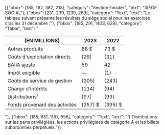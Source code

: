 [{"bbox": [185, 182, 382, 213], "category": "Section-header", "text": "SIÈGE SOCIAL"}, {"bbox": [231, 239, 1239, 269], "category": "Text", "text": "Le tableau suivant présente les résultats du siège social pour les exercices clos les 31 décembre :"}, {"bbox": [185, 291, 1403, 629], "category": "Table", "text": "<table><thead><tr><th>(EN MILLIONS)</th><th>2023</th><th>2022</th></tr></thead><tbody><tr><td>Autres produits</td><td>88 $</td><td>73 $</td></tr><tr><td>Coûts d'exploitation directs</td><td>(29)</td><td>(31)</td></tr><tr><td>BAIIA ajusté</td><td>59</td><td>42</td></tr><tr><td>Impôt exigible</td><td>—</td><td>(1)</td></tr><tr><td>Coûts de service de gestion</td><td>(205)</td><td>(243)</td></tr><tr><td>Charge d'intérêts</td><td>(114)</td><td>(94)</td></tr><tr><td>Distributions¹</td><td>(97)</td><td>(99)</td></tr><tr><td>Fonds provenant des activités</td><td>(357) $</td><td>(395) $</td></tr></tbody></table>"}, {"bbox": [185, 631, 1187, 656], "category": "Text", "text": "¹) Distributions sur les parts privilégiées, les actions privilégiées de catégorie A et les billets subordonnés perpétuels."}]